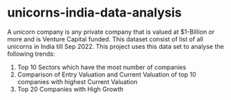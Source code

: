 # unicorns-india-data-analysis
A unicorn company is any private company that is valued at $1-Billion or more and is Venture Capital funded. This dataset consist of list of all unicorns in India till Sep 2022. 
This project uses this data set to analyse the following trends:
1) Top 10 Sectors which have the most number of companies
2) Comparison of Entry Valuation and Current Valuation of top 10 companies with highest Current Valuation
3) Top 20 Companies with High Growth 
